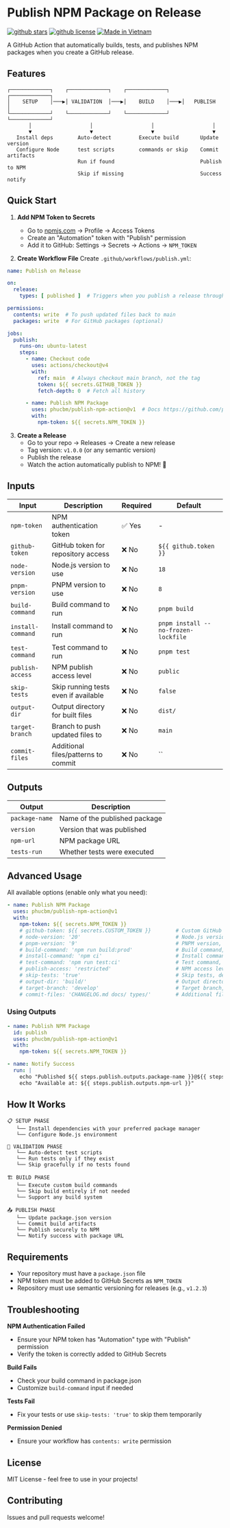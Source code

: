 # Publish NPM Package on Release

[![github stars](https://badgen.net/github/stars/phucbm/publish-npm-action?icon=github)](https://github.com/phucbm/publish-npm-action/)
[![github license](https://badgen.net/github/license/phucbm/publish-npm-action?icon=github)](https://github.com/phucbm/publish-npm-action/blob/main/LICENSE)
[![Made in Vietnam](https://raw.githubusercontent.com/webuild-community/badge/master/svg/made.svg)](https://webuild.community)

A GitHub Action that automatically builds, tests, and publishes NPM packages when you create a GitHub release.

## Features
```
┌─────────────┐    ┌─────────────┐    ┌─────────────┐    ┌─────────────┐
│    SETUP    │───▶│ VALIDATION  │───▶│    BUILD    │───▶│   PUBLISH   │
└─────────────┘    └─────────────┘    └─────────────┘    └─────────────┘
       │                   │                   │                   │
       ▼                   ▼                   ▼                   ▼
   Install deps        Auto-detect         Execute build       Update version
   Configure Node      test scripts        commands or skip    Commit artifacts
                       Run if found                            Publish to NPM
                       Skip if missing                         Success notify
```
## Quick Start

1. **Add NPM Token to Secrets**
   - Go to [npmjs.com](https://www.npmjs.com) → Profile → Access Tokens
   - Create an "Automation" token with "Publish" permission
   - Add it to GitHub: Settings → Secrets → Actions → `NPM_TOKEN`

2. **Create Workflow File**
   Create `.github/workflows/publish.yml`:

```yaml
name: Publish on Release

on:
  release:
    types: [ published ]  # Triggers when you publish a release through GitHub UI

permissions:
  contents: write  # To push updated files back to main
  packages: write  # For GitHub packages (optional)

jobs:
  publish:
    runs-on: ubuntu-latest
    steps:
      - name: Checkout code
        uses: actions/checkout@v4
        with:
          ref: main  # Always checkout main branch, not the tag
          token: ${{ secrets.GITHUB_TOKEN }}
          fetch-depth: 0  # Fetch all history

      - name: Publish NPM Package
        uses: phucbm/publish-npm-action@v1  # Docs https://github.com/phucbm/publish-npm-action
        with:
          npm-token: ${{ secrets.NPM_TOKEN }}
```

3. **Create a Release**
   - Go to your repo → Releases → Create a new release
   - Tag version: `v1.0.0` (or any semantic version)
   - Publish the release
   - Watch the action automatically publish to NPM! 🎉

## Inputs

| Input | Description | Required | Default |
|-------|-------------|----------|---------|
| `npm-token` | NPM authentication token | ✅ Yes | - |
| `github-token` | GitHub token for repository access | ❌ No | `${{ github.token }}` |
| `node-version` | Node.js version to use | ❌ No | `18` |
| `pnpm-version` | PNPM version to use | ❌ No | `8` |
| `build-command` | Build command to run | ❌ No | `pnpm build` |
| `install-command` | Install command to run | ❌ No | `pnpm install --no-frozen-lockfile` |
| `test-command` | Test command to run | ❌ No | `pnpm test` |
| `publish-access` | NPM publish access level | ❌ No | `public` |
| `skip-tests` | Skip running tests even if available | ❌ No | `false` |
| `output-dir` | Output directory for built files | ❌ No | `dist/` |
| `target-branch` | Branch to push updated files to | ❌ No | `main` |
| `commit-files` | Additional files/patterns to commit | ❌ No | `` |

## Outputs

| Output | Description |
|--------|-------------|
| `package-name` | Name of the published package |
| `version` | Version that was published |
| `npm-url` | NPM package URL |
| `tests-run` | Whether tests were executed |

## Advanced Usage

All available options (enable only what you need):

```yaml
- name: Publish NPM Package
  uses: phucbm/publish-npm-action@v1
  with:
    npm-token: ${{ secrets.NPM_TOKEN }}
    # github-token: ${{ secrets.CUSTOM_TOKEN }}        # Custom GitHub token, default is ${{ github.token }}
    # node-version: '20'                               # Node.js version, default is '18'
    # pnpm-version: '9'                                # PNPM version, default is '8'
    # build-command: 'npm run build:prod'              # Build command, default is 'pnpm build'
    # install-command: 'npm ci'                        # Install command, default is 'pnpm install --no-frozen-lockfile'
    # test-command: 'npm run test:ci'                  # Test command, default is 'pnpm test'
    # publish-access: 'restricted'                     # NPM access level, default is 'public'
    # skip-tests: 'true'                               # Skip tests, default is 'false'
    # output-dir: 'build/'                             # Output directory, default is 'dist/'
    # target-branch: 'develop'                         # Target branch, default is 'main'
    # commit-files: 'CHANGELOG.md docs/ types/'        # Additional files to commit, default is ''
```

### Using Outputs
```yaml
- name: Publish NPM Package
  id: publish
  uses: phucbm/publish-npm-action@v1
  with:
    npm-token: ${{ secrets.NPM_TOKEN }}

- name: Notify Success
  run: |
    echo "Published ${{ steps.publish.outputs.package-name }}@${{ steps.publish.outputs.version }}"
    echo "Available at: ${{ steps.publish.outputs.npm-url }}"
```

## How It Works

```
📋 SETUP PHASE
   └── Install dependencies with your preferred package manager
   └── Configure Node.js environment

🧪 VALIDATION PHASE  
   └── Auto-detect test scripts
   └── Run tests only if they exist
   └── Skip gracefully if no tests found

🏗️ BUILD PHASE
   └── Execute custom build commands
   └── Skip build entirely if not needed
   └── Support any build system

📤 PUBLISH PHASE
   └── Update package.json version
   └── Commit build artifacts  
   └── Publish securely to NPM
   └── Notify success with package URL
```

## Requirements

- Your repository must have a `package.json` file
- NPM token must be added to GitHub Secrets as `NPM_TOKEN`
- Repository must use semantic versioning for releases (e.g., `v1.2.3`)

## Troubleshooting

**NPM Authentication Failed**
- Ensure your NPM token has "Automation" type with "Publish" permission
- Verify the token is correctly added to GitHub Secrets

**Build Fails**
- Check your build command in package.json
- Customize `build-command` input if needed

**Tests Fail**
- Fix your tests or use `skip-tests: 'true'` to skip them temporarily

**Permission Denied**
- Ensure your workflow has `contents: write` permission

## License

MIT License - feel free to use in your projects!

## Contributing

Issues and pull requests welcome!
